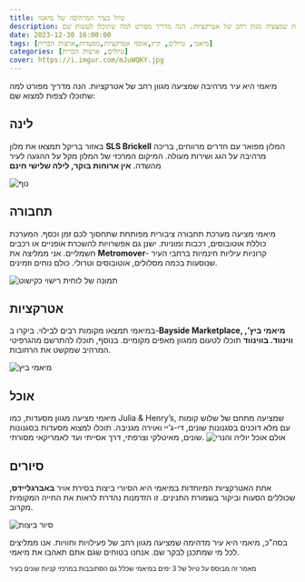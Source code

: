 ```yaml
---
title: טיול בעיר המרהיבה של מיאמי
description: מיאמי היא עיר מהממת שמצעיה מגוון רחב של אטרקציות. הנה מדריך מפורט למה שתוכלו לעשות שם.
date: 2023-12-30 16:00:00
tags: [מיאמי, טיולים, קיץ,אוסף אטרקציות,מסעדות,ארצות הברית]
categories: [טיולים, ארצות הברית]
cover: https://i.imgur.com/mJuWQKY.jpg
---
```


מיאמי היא עיר מרהיבה שמציעה מגוון רחב של אטרקציות. הנה מדריך מפורט למה שתוכלו לצפות למצוא שם:

## לינה
 באזור בריקל תמצאו את מלון **SLS Brickell** המלון מפואר עם חדרים מרווחים, בריכה מרהיבה על הגג ושירות מעולה. המיקום המרכזי של המלון מקל על ההגעה לעיר מהשדה.
**אין ארוחות בוקר, לילה שלישי חינם**

![נוף](https://i.ibb.co/b1n1MDX/image-2.webp)

## תחבורה
 מיאמי מציעה מערכת תחבורה ציבורית מפותחת שתחסוך לכם זמן וכסף. המערכת כוללת אוטובוסים, רכבות ומוניות. ישנן גם אפשרויות להשכרת אופניים או רכבים חשמליים.
אני ממליצה את **Metromover**- קרוניות עיליות חינמיות ברחבי העיר שנוסעות בכמה מסלולים, אוטובוסים וטרולי. כולם נוחים וזמינים.

![תמונה של לוחית רישוי כקישוט](https://i.ibb.co/vvjdJtG/grreht.webp)

## אטרקציות
במיאמי תמצאו מקומות רבים לבילוי. ביקרו ב-**Bayside Marketplace, מיאמי ביץ’, ווינווד. בווינווד** תוכלו לטעום ממגוון מאפים מקומיים. בנוסף, תוכלו להתרשם מהגרפיטי המרהיב שמקשט את הרחובות.

![מיאמי ביץ](https://i.ibb.co/ZG2nRdK/krth5th5.webp)

## אוכל
 מיאמי מציעה מגוון מסעדות, כמו Julia & Henry’s, שמציעה מתחם של שלוש קומות עם מלא דוכנים בסגנונות שונים, די-ג’יי ואוירה מגניבה. תוכלו למצוא מסעדות בסגנונות שונים, מאיטלקי וצרפתי, דרך אסייתי ועד לאמריקאי מסורתי.
![אולם אוכל יוליה והנרי](https://i.ibb.co/4Y6cgXr/Julia-Henry-Food-Hall-in-Miami.jpg)
## סיורים
 אחת האטרקציות המיוחדות במיאמי היא הסיורי ביצות בסירת אויר **באברגליידס**, שכוללים הסעות וביקור בשמורת התנינים. זו הזדמנות נהדרת לראות את החייה המקומית מקרוב.

![סיור ביצות](https://i.ibb.co/dGH358c/hthrthgrt.webp)

בסה"כ, מיאמי היא עיר מדהימה שמציעה מגוון רחב של פעילויות וחוויות. אנו ממליצים לכל מי שמתכנן לבקר שם. אנחנו בטוחים שגם אתם תאהבו את מיאמי. 

<small>מאמר זה מבוסס על טיול של 3 ימים במיאמי שכלל גם הסתובבות במרכזי קניות שונים בעיר</small>